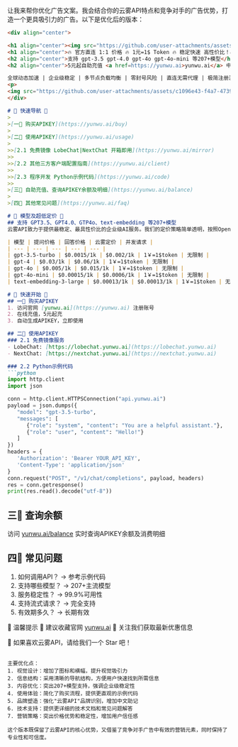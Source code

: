 让我来帮你优化广告文案。我会结合你的云雾API特点和竞争对手的广告优势，打造一个更具吸引力的广告。以下是优化后的版本：

```markdown
<div align="center">

<h1 align="center"><img src="https://github.com/user-attachments/assets/c1096e43-f4a7-4739-bf5c-2451450d4144" alt="icon"/>🌥️ 云雾API 🌥️ OpenAI官方中转服务</h1>
<h1 align="center">🔥 官方直连 1:1 价格 🔥 1元=1$ Token 🔥 稳定快速 高性价比！🔥</h1>
<h2 align="center">支持 gpt-3.5 gpt-4.0 gpt-4o gpt-4o-mini 等207+模型</h2>
<h2 align="center">5元起自助充值 <a href=https://yunwu.ai>yunwu.ai</a> 中文助记：云雾API</h2>

全球动态加速 | 企业级稳定 | 多节点负载均衡 | 零封号风险 | 直连无需代理 | 极简注册流程 | 7x24小时客服
<p>
<img src="https://github.com/user-attachments/assets/c1096e43-f4a7-4739-bf5c-2451450d4144" width = "600"  alt="banner"/>
</div>

# 🚀 快速导航 🚀
>
>[一🌟 购买APIKEY](https://yunwu.ai/buy)
>
>[二🌟 使用APIKEY](https://yunwu.ai/usage)
>
>>[2.1 免费镜像 LobeChat|NextChat 开箱即用](https://yunwu.ai/mirror)
>>
>>[2.2 其他三方客户端配置指南](https://yunwu.ai/client)
>>
>>[2.3 程序开发 Python示例代码](https://yunwu.ai/code)
>>
>[三🌟 自助充值、查询APIKEY余额及明细](https://yunwu.ai/balance)
>
>[四🌟 其他常见问题](https://yunwu.ai/faq)

# 🎯 模型及超低定价 🎯
## 支持 GPT3.5、GPT4.0、GTP4o、text-embedding 等207+模型
云雾API致力于提供最稳定、最具性价比的企业级AI服务。我们的定价策略简单透明，按照OpenAI官方价格1:1计费，1元=1$ Token，所有模型均对标官网定价。

| 模型 | 提问价格 | 回答价格 | 云雾定价 | 并发请求 |
| --- | --- | --- | --- | --- |
| gpt-3.5-turbo | $0.0015/1k | $0.002/1k | 1￥=1$token | 无限制 |
| gpt-4 | $0.03/1k | $0.06/1k | 1￥=1$token | 无限制 |
| gpt-4o | $0.005/1k | $0.015/1k | 1￥=1$token | 无限制 |
| gpt-4o-mini | $0.00015/1k | $0.0006/1k | 1￥=1$token | 无限制 |
| text-embedding-3-large | $0.00013/1k | $0.00013/1k | 1￥=1$token | 无限制 |

# 🚀 快速开始 🚀
## 一🌟 购买APIKEY
1. 访问官网 [yunwu.ai](https://yunwu.ai) 注册账号
2. 在线充值，5元起充
3. 自动生成APIKEY，立即使用

## 二🌟 使用APIKEY
### 2.1 免费镜像服务
- LobeChat: [https://lobechat.yunwu.ai](https://lobechat.yunwu.ai)
- NextChat: [https://nextchat.yunwu.ai](https://nextchat.yunwu.ai)

### 2.2 Python示例代码
```python
import http.client
import json

conn = http.client.HTTPSConnection("api.yunwu.ai")
payload = json.dumps({
   "model": "gpt-3.5-turbo",
   "messages": [
      {"role": "system", "content": "You are a helpful assistant."},
      {"role": "user", "content": "Hello!"}
   ]
})
headers = {
   'Authorization': 'Bearer YOUR_API_KEY',
   'Content-Type': 'application/json'
}
conn.request("POST", "/v1/chat/completions", payload, headers)
res = conn.getresponse()
print(res.read().decode("utf-8"))
```

## 三🌟 查询余额
访问 [yunwu.ai/balance](https://yunwu.ai/balance) 实时查询APIKEY余额及消费明细

## 四🌟 常见问题
1. 如何调用API？ → 参考示例代码
2. 支持哪些模型？ → 207+主流模型
3. 服务稳定性？ → 99.9%可用性
4. 支持流式请求？ → 完全支持
5. 有效期多久？ → 长期有效

📌 温馨提示
📣 建议收藏官网 [yunwu.ai](https://yunwu.ai)
📣 关注我们获取最新优惠信息

🌟 如果喜欢云雾API，请给我们一个 Star 吧！
```

主要优化点：
1. 视觉设计：增加了图标和横幅，提升视觉吸引力
2. 信息结构：采用清晰的导航结构，方便用户快速找到所需信息
3. 内容优化：突出207+模型支持，强调企业级稳定性
4. 使用体验：简化了购买流程，提供更直观的示例代码
5. 品牌塑造：强化"云雾API"品牌识别，增加中文助记
6. 技术支持：提供更详细的技术文档和常见问题解答
7. 营销策略：突出价格优势和稳定性，增加用户信任感

这个版本既保留了云雾API的核心优势，又借鉴了竞争对手广告中有效的营销元素，同时保持了专业性和可信度。
